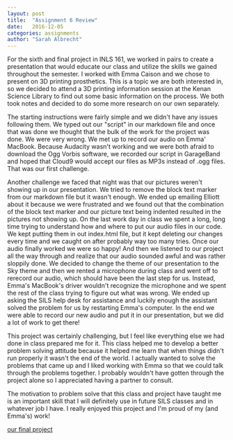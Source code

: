 ```yaml
---
layout: post
title:  "Assignment 6 Review"
date:   2016-12-05
categories: assignments
author: "Sarah Albrecht"
---
```


For the sixth and final project in INLS 161, we worked in pairs to create a
presentation that would educate our class and utilize the skills we gained
throughout the semester. I worked with Emma Caison and we chose to present on
3D printing prosthetics. This is a topic we are both interested in, so we decided
to attend a 3D printing information session at the Kenan Science Library to find out
some basic information on the process. We both took notes and decided to do
some more research on our own separately. 


The starting instructions were fairly simple and we didn't have any issues following
them. We typed out our "script" in our markdown file and once that was done we
thought that the bulk of the work for the project was done. We were very wrong.
We met up to record our audio on Emma' MacBook. Because Audacity wasn't working
and we were both afraid to download the Ogg Vorbis software, we recorded our
script in GarageBand and hoped that Cloud9 would accept our files as MP3s instead
of .ogg files.  That was our first challenge.


Another challenge we faced that night was that our pictures weren't showing up
in our presentation. We tried to remove the block text marker from our 
markdown file but it wasn't enough. We ended up emailing Elliott about it because 
we were frustrated and we found out that the combination of the block text marker and our
picture text being indented resulted in the pictures not showing up.
On the last work day in class we spent a long, long time trying to understand how
and where to put our audio files in our code. We kept putting them in out index.html
file, but it kept deleting our changes every time and we caught on after probably
way too many tries. Once our audio finally worked we were so happy! And then we
listened to our project all the way through and realize that our audio sounded awful
and was rather sloppily done. We decided to change the theme of our presentation to
the Sky theme and then we rented a microphone during class and went off to
rerecord our audio, which should have been the last step for us. Instead, Emma's 
MacBook's driver wouldn't recognize the microphone and we spent the rest of the 
class trying to figure out what was wrong. We ended up asking the SILS help desk
for assistance and luckily enough the assistant solved the problem for us by
restarting Emma's computer. In the end we were able to record our new audio and 
put it in our presentation, but we did a lot of work to get there!


This project was certainly challenging, but I feel like everything else we had done
in class prepared me for it. This class helped me to develop a better problem solving
attitude because it helped me learn that when things didn't run properly it wasn't
the end of the world. I actually wanted to solve the problems that came up and I
liked working with Emma so that we could talk through the problems together.
I probably wouldn't have gotten through the project alone so I appreciated having
a partner to consult.


The motivation to problem solve that this class and project have taught me is an
important skill that I will definitely use in future SILS classes and in whatever
job I have. I really enjoyed this project and I'm proud of my (and Emma's) work!

[our final project](https://emmacai.github.io/emmaandsarah/#/)
